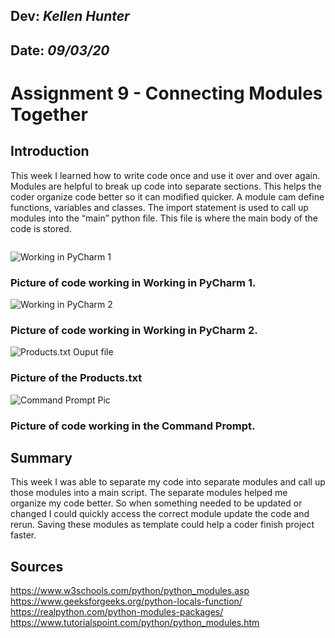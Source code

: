 ## **Dev:** *Kellen Hunter*  
## **Date:** *09/03/20*  

# Assignment 9 - Connecting Modules Together

## Introduction  

This week I learned how to write code once and use it over and over again. Modules are helpful to break up code into separate sections. This helps the coder organize code better so it can modified quicker. A module cam define functions, variables and classes. The import statement is used to call up modules into the “main” python file. This file is where the main body of the code is stored.  

```

```

![Working in PyCharm 1](https://kbhunter5.github.io/IntroToProg-Python-Mod09/docs/PyCharmPic1.png "Working in PyCharm 1")
### Picture of code working in Working in PyCharm 1.

![Working in PyCharm 2](https://kbhunter5.github.io/IntroToProg-Python-Mod09/docs/PyCharmPic2.png "Working in PyCharm 2")
### Picture of code working in Working in PyCharm 2.

![Products.txt Ouput file](https://kbhunter5.github.io/ITFND100-Mod08/Outputfile.png "Outputfile")
### Picture of the Products.txt

![Command Prompt Pic](https://kbhunter5.github.io/ITFND100-Mod08/CommandPrompt.png "Command Prompt Pic")
### Picture of code working in the Command Prompt.

## Summary

This week I was able to separate my code into separate modules and call up those modules into a main script. The separate modules helped me organize my code better. So when something needed to be updated or changed I could quickly access the correct module update the code and rerun. Saving these modules as template could help a coder finish project faster.  

## Sources
https://www.w3schools.com/python/python_modules.asp
https://www.geeksforgeeks.org/python-locals-function/
https://realpython.com/python-modules-packages/
https://www.tutorialspoint.com/python/python_modules.htm

